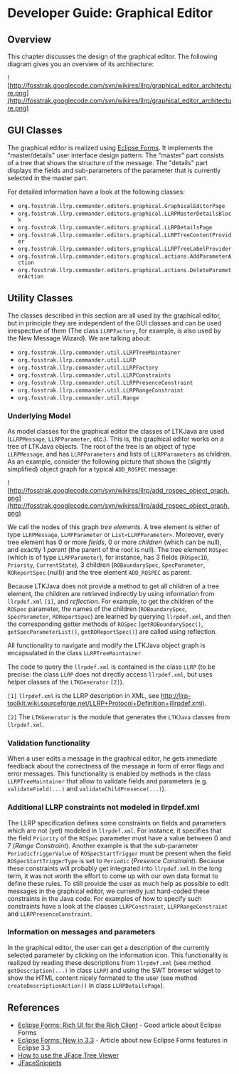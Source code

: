 # Developer Guide: Graphical Editor #



## Overview ##

This chapter discusses the design of the graphical editor. The following diagram gives you an overview of its architecture:

![http://fosstrak.googlecode.com/svn/wikires/llrp/graphical_editor_architecture.png](http://fosstrak.googlecode.com/svn/wikires/llrp/graphical_editor_architecture.png)

## GUI Classes ##

The graphical editor is realized using [Eclipse Forms](http://www.eclipse.org/articles/Article-Forms/article.html). It implements the "master/details" user interface design pattern. The "master" part consists of a tree that shows the structure of the message. The "details" part displays the fields and sub-parameters of the parameter that is currently selected in the master part.

For detailed information have a look at the following classes:

  * `org.fosstrak.llrp.commander.editors.graphical.GraphicalEditorPage`
  * `org.fosstrak.llrp.commander.editors.graphical.LLRPMasterDetailsBlock`
  * `org.fosstrak.llrp.commander.editors.graphical.LLRPDetailsPage`
  * `org.fosstrak.llrp.commander.editors.graphical.LLRPTreeContentProvider`
  * `org.fosstrak.llrp.commander.editors.graphical.LLRPTreeLabelProvider`
  * `org.fosstrak.llrp.commander.editors.graphical.actions.AddParameterAction`
  * `org.fosstrak.llrp.commander.editors.graphical.actions.DeleteParameterAction`

## Utility Classes ##

The classes described in this section are all used by the graphical editor, but in principle they are independent of the GUI classes and can be used irrespective of them (The class `LLRPFactory`, for example, is also used by the New Message Wizard). We are talking about:

  * `org.fosstrak.llrp.commander.util.LLRPTreeMaintainer`
  * `org.fosstrak.llrp.commander.util.LLRP`
  * `org.fosstrak.llrp.commander.util.LLRPFactory`
  * `org.fosstrak.llrp.commander.util.LLRPConstraints`
  * `org.fosstrak.llrp.commander.util.LLRPPresenceConstraint`
  * `org.fosstrak.llrp.commander.util.LLRPRangeConstraint`
  * `org.fosstrak.llrp.commander.util.Range`

### Underlying Model ###

As model classes for the graphical editor the classes of LTKJava are used (`LLRPMessage`, `LLRPParameter`, etc.). This is, the graphical editor works on a tree of LTKJava objects. The root of the tree is an object of type `LLRPMessage`, and has `LLRPParameters` and lists of `LLRPParameters` as children. As an example, consider the following picture that shows the (slightly simplified) object graph for a typical `ADD_ROSPEC` message:

![http://fosstrak.googlecode.com/svn/wikires/llrp/add_rospec_object_graph.png](http://fosstrak.googlecode.com/svn/wikires/llrp/add_rospec_object_graph.png)

We call the nodes of this graph _tree elements_. A tree element is either of type `LLRPMessage`, `LLRPParameter` or `List<LLRPParameter>`. Moreover, every tree element has 0 or more _fields_, 0 or more _children_ (which can be null), and exactly 1 _parent_ (the parent of the root is null). The tree element `ROSpec` (which is of type `LLRPParameter`), for instance, has 3 fields (`ROSpecID`, `Priority`, `CurrentState`), 3 children (`ROBoundarySpec`, `SpecParameter`, `ROReportSpec` (null)) and the tree element `ADD_ROSPEC` as parent.

Because LTKJava does not provide a method to get all children of a tree element, the children are retrieved indirectly by using information from `llrpdef.xml` `[1]`, and _reflection_. For example, to get the children of the `ROSpec` parameter, the names of the children (`ROBoundarySpec`, `SpecParameter`, `ROReportSpec`) are learned by querying `llrpdef.xml`, and then the corresponding getter methods of `ROSpec` (`getROBoundarySpec()`, `getSpecParameterList()`, `getROReportSpec()`) are called using reflection.

All functionality to navigate and modify the LTKJava object graph is encapsulated in the class `LLRPTreeMaintainer`.

The code to query the `llrpdef.xml` is contained in the class `LLRP` (to be precise: the class `LLRP` does not directly access `llrpdef.xml`, but uses helper classes of the `LTKGenerator` `[2]`).

`[1]` `llrpdef.xml` is the LLRP description in XML, see http://llrp-toolkit.wiki.sourceforge.net/LLRP+Protocol+Definition+(llrpdef.xml).

`[2]` The `LTKGenerator` is the module that generates the `LTKJava` classes from `llrpdef.xml`.

### Validation functionality ###

When a user edits a message in the graphical editor, he gets immediate feedback about the correctness of the message in form of error flags and error messages. This functionality is enabled by methods in the class  `LLRPTreeMaintainer` that allow to validate fields and parameters (e.g. `validateField(...)` and `validateChildPresence(...)`).

### Additional LLRP constraints not modeled in llrpdef.xml ###

The LLRP specification defines some constraints on fields and parameters which are not (yet) modeled in `llrpdef.xml`. For instance, it specifies that the field `Priority` of the `ROSpec` parameter must have a value between 0 and 7 (_Range Constraint_). Another example is that the sub-parameter `PeriodicTriggerValue` of `ROSpecStartTrigger` must be present when the field `ROSpecStartTriggerType` is set to `Periodic` (_Presence Constraint_). Because these constraints will probably get integrated into `llrpdef.xml` in the long term, it was not worth the effort to come up with our own data format to define these rules. To still provide the user as much help as possible to edit messages in the graphical editor, we currently just hard-coded these constraints in the Java code. For examples of how to specify such constraints have a look at the classes `LLRPConstraint`, `LLRPRangeConstraint` and `LLRPPresenceConstraint`.

### Information on messages and parameters ###

In the graphical editor, the user can get a description of the currently selected parameter by clicking on the information icon. This functionality is realized by reading these descriptions from `llrpdef.xml` (see method `getDescription(...)` in class `LLRP`) and using the SWT browser widget to show the HTML content nicely formated to the user (see method `createDescriptionAction()` in class `LLRPDetailsPage`).


## References ##

  * [Eclipse Forms: Rich UI for the Rich Client](http://www.eclipse.org/articles/Article-Forms/article.html) - Good article about Eclipse Forms
  * [Eclipse Forms: New in 3.3](http://www.eclipse.org/articles/article.php?file=Article-Forms33/index.html) - Article about new Eclipse Forms features in Eclipse 3.3
  * [How to use the JFace Tree Viewer](http://www.eclipse.org/articles/Article-TreeViewer/TreeViewerArticle.htm)
  * [JFaceSnippets](http://wiki.eclipse.org/JFaceSnippets)